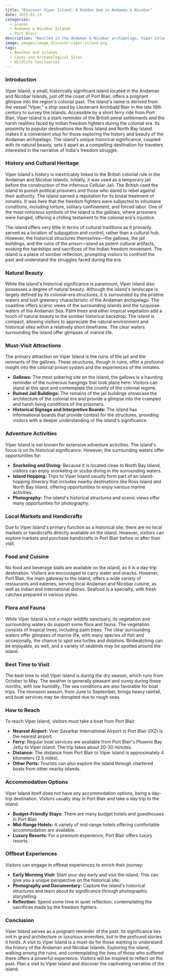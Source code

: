 ```yaml
---
title: "Discover Viper Island: A Hidden Gem in Andaman & Nicobar"
date: 2025-03-13
categories:
  - places
  - Andaman & Nicobar Islands
  - Port Blair
description: "Nestled in the Andaman & Nicobar archipelago, Viper Island is a pristine paradise known for its exotic beaches and rich history. Once a British penal colony, this island offers a unique blend of natural beauty and historical significance, making it a must-visit destination for travelers seeking adventure and tranquility."
image: images/image_discover-viper-island.png
tags: 
  - Beaches and Islands
  - Caves and Archaeological Sites
  - Wildlife Sanctuaries
---
```



### **Introduction**

Viper Island, a small, historically significant island located in the Andaman and Nicobar Islands, just off the coast of Port Blair, offers a poignant glimpse into the region's colonial past. The island's name is derived from the vessel "Viper," a ship used by Lieutenant Archibald Blair in the late 18th century to survey the islands. Accessible by a short ferry ride from Port Blair, Viper Island is a stark reminder of the British penal settlements and the harsh realities faced by Indian freedom fighters during the colonial era. Its proximity to popular destinations like Ross Island and North Bay Island makes it a convenient stop for those exploring the history and beauty of the Andaman archipelago. The island's unique historical significance, coupled with its natural beauty, sets it apart as a compelling destination for travelers interested in the narrative of India's freedom struggle.

### **History and Cultural Heritage**

Viper Island's history is inextricably linked to the British colonial rule in the Andaman and Nicobar Islands.  Initially, it was used as a temporary jail before the construction of the infamous Cellular Jail. The British used the island to punish political prisoners and those who dared to rebel against their authority. The island earned a reputation for its brutal treatment of inmates. It was here that the freedom fighters were subjected to inhumane conditions, including torture, solitary confinement, and forced labor. One of the most notorious symbols of the island is the gallows, where prisoners were hanged, offering a chilling testament to the colonial era's injustice.

The island offers very little in terms of cultural traditions as it primarily served as a location of subjugation and control, rather than a cultural hub. However, the historical structures themselves—the gallows, the jail buildings, and the ruins of the prison—stand as potent cultural artifacts, evoking the hardships and sacrifices of the Indian freedom movement. The island is a place of somber reflection, prompting visitors to confront the past and understand the struggles faced during the era.

### **Natural Beauty**

While the island's historical significance is paramount, Viper Island also possesses a degree of natural beauty.  Although the island's landscape is largely defined by its colonial-era structures, it is surrounded by the pristine waters and lush greenery characteristic of the Andaman archipelago. The coastline offers scenic views of the surrounding islands and the turquoise waters of the Andaman Sea. Palm trees and other tropical vegetation add a touch of natural beauty to the somber historical backdrop. The island is compact, allowing visitors to appreciate the natural environment and historical sites within a relatively short timeframe. The clear waters surrounding the island offer glimpses of marine life.

### **Must-Visit Attractions**

The primary attraction on Viper Island is the ruins of the jail and the remnants of the gallows.  These structures, though in ruins, offer a profound insight into the colonial prison system and the experiences of the inmates.

*   **Gallows:** The most sobering site on the island, the gallows is a haunting reminder of the numerous hangings that took place here. Visitors can stand at this spot and contemplate the cruelty of the colonial regime.
*   **Ruined Jail Buildings:** The remains of the jail buildings showcase the architecture of the colonial era and provide a glimpse into the cramped and harsh living conditions of the prisoners.
*   **Historical Signage and Interpretive Boards:** The island has informational boards that provide context for the structures, providing visitors with a deeper understanding of the island's significance.

### **Adventure Activities**

Viper Island is not known for extensive adventure activities. The island's focus is on its historical significance. However, the surrounding waters offer opportunities for:

*   **Snorkeling and Diving:** Because it is located close to North Bay Island, visitors can enjoy snorkeling or scuba diving in the surrounding waters.
*   **Island Hopping:** Trips to Viper Island usually form part of an island-hopping itinerary that includes nearby destinations like Ross Island and North Bay Island, offering opportunities to enjoy various marine activities.
*   **Photography:** The island's historical structures and scenic views offer many opportunities for photography.

### **Local Markets and Handicrafts**

Due to Viper Island's primary function as a historical site, there are no local markets or handicrafts directly available on the island. However, visitors can explore markets and purchase handicrafts in Port Blair before or after their visit.

### **Food and Cuisine**

No food and beverage stalls are available on the island, as it is a day-trip destination. Visitors are encouraged to carry water and snacks. However, Port Blair, the main gateway to the island, offers a wide variety of restaurants and eateries, serving local Andaman and Nicobar cuisine, as well as Indian and international dishes. Seafood is a specialty, with fresh catches prepared in various styles.

### **Flora and Fauna**

 While Viper Island is not a major wildlife sanctuary, its vegetation and surrounding waters do support some flora and fauna. The vegetation consists of tropical trees, including palm trees. The clear surrounding waters offer glimpses of marine life, with many species of fish and occasionally, the chance to spot sea turtles and dolphins. Birdwatching can be enjoyable, as well, and a variety of seabirds may be spotted around the island.

### **Best Time to Visit**

The best time to visit Viper Island is during the dry season, which runs from October to May. The weather is generally pleasant and sunny during these months, with low humidity. The sea conditions are also favorable for boat trips. The monsoon season, from June to September, brings heavy rainfall, and boat services may be disrupted due to rough seas.

### **How to Reach**

To reach Viper Island, visitors must take a boat from Port Blair.

*   **Nearest Airport:** Veer Savarkar International Airport in Port Blair (IXZ) is the nearest airport.
*   **Ferry:** Regular boat services are available from Port Blair's Phoenix Bay Jetty to Viper Island. The trip takes about 20-30 minutes.
*   **Distance:** The distance from Port Blair to Viper Island is approximately 4 kilometers (2.5 miles).
*   **Other Ports:** Tourists can also explore the island through chartered boats from other nearby islands.

### **Accommodation Options**

Viper Island itself does not have any accommodation options, being a day-trip destination. Visitors usually stay in Port Blair and take a day trip to the island.

*   **Budget-Friendly Stays:** There are many budget hotels and guesthouses in Port Blair.
*   **Mid-Range Hotels:** A variety of mid-range hotels offering comfortable accommodation are available.
*   **Luxury Resorts:** For a premium experience, Port Blair offers luxury resorts.

### **Offbeat Experiences**

 Visitors can engage in offbeat experiences to enrich their journey:

*   **Early Morning Visit:** Start your day early and visit the island. This can give you a unique perspective on the historical site.
*   **Photography and Documentary:** Capture the island's historical structures and learn about its significance through photographic storytelling.
*   **Reflection:** Spend some time in quiet reflection, contemplating the sacrifices made by the freedom fighters.

### **Conclusion**

Viper Island serves as a poignant reminder of the past. Its significance lies not in grand architecture or luxurious amenities, but in the profound stories it holds. A visit to Viper Island is a must-do for those wanting to understand the history of the Andaman and Nicobar Islands. Exploring the island, walking among the ruins, and contemplating the lives of those who suffered there offers a powerful experience. Visitors will be inspired to reflect on the past. Plan a visit to Viper Island and discover the captivating narrative of the island.


